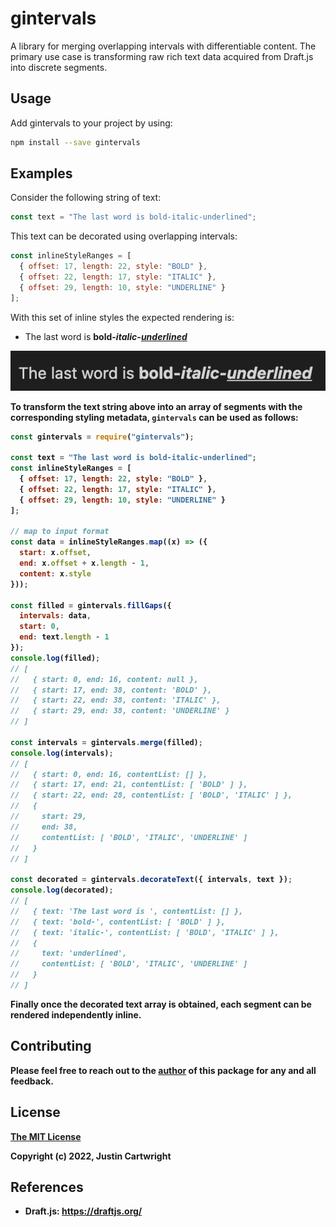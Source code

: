 # gintervals

A library for merging overlapping intervals with differentiable content. The primary use case is transforming
raw rich text data acquired from Draft.js into discrete segments.

## Usage

Add gintervals to your project by using:

```sh
npm install --save gintervals
```

## Examples

Consider the following string of text:

```js
const text = "The last word is bold-italic-underlined";
```

This text can be decorated using overlapping intervals:

```js
const inlineStyleRanges = [
  { offset: 17, length: 22, style: "BOLD" },
  { offset: 22, length: 17, style: "ITALIC" },
  { offset: 29, length: 10, style: "UNDERLINE" }
];
```

With this set of inline styles the expected rendering is:

- The last word is <strong>bold-<em>italic-<u>underlined</u></em><strong>

![rendered text](./assets/rendered.png)

To transform the text string above into an array of segments with the
corresponding styling metadata, `gintervals` can be used as follows:

```js
const gintervals = require("gintervals");

const text = "The last word is bold-italic-underlined";
const inlineStyleRanges = [
  { offset: 17, length: 22, style: "BOLD" },
  { offset: 22, length: 17, style: "ITALIC" },
  { offset: 29, length: 10, style: "UNDERLINE" }
];

// map to input format
const data = inlineStyleRanges.map((x) => ({
  start: x.offset,
  end: x.offset + x.length - 1,
  content: x.style
}));

const filled = gintervals.fillGaps({
  intervals: data,
  start: 0,
  end: text.length - 1
});
console.log(filled);
// [
//   { start: 0, end: 16, content: null },
//   { start: 17, end: 38, content: 'BOLD' },
//   { start: 22, end: 38, content: 'ITALIC' },
//   { start: 29, end: 38, content: 'UNDERLINE' }
// ]

const intervals = gintervals.merge(filled);
console.log(intervals);
// [
//   { start: 0, end: 16, contentList: [] },
//   { start: 17, end: 21, contentList: [ 'BOLD' ] },
//   { start: 22, end: 28, contentList: [ 'BOLD', 'ITALIC' ] },
//   {
//     start: 29,
//     end: 38,
//     contentList: [ 'BOLD', 'ITALIC', 'UNDERLINE' ]
//   }
// ]

const decorated = gintervals.decorateText({ intervals, text });
console.log(decorated);
// [
//   { text: 'The last word is ', contentList: [] },
//   { text: 'bold-', contentList: [ 'BOLD' ] },
//   { text: 'italic-', contentList: [ 'BOLD', 'ITALIC' ] },
//   {
//     text: 'underlined',
//     contentList: [ 'BOLD', 'ITALIC', 'UNDERLINE' ]
//   }
// ]
```

Finally once the decorated text array is obtained, each segment can be rendered independently inline.

## Contributing

Please feel free to reach out to the [author](mailto:cartwright.76@gmail.com) of this package
for any and all feedback.

## License

[The MIT License](http://opensource.org/licenses/MIT)

Copyright (c) 2022, Justin Cartwright

## References

- Draft.js: https://draftjs.org/
